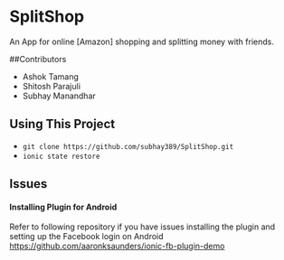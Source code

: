 # SplitShop
 An App for online [Amazon] shopping and splitting money with friends.

##Contributors
* Ashok Tamang
* Shitosh Parajuli
* Subhay Manandhar

## Using This Project
* `git clone https://github.com/subhay389/SplitShop.git`
* `ionic state restore`

## Issues
#### Installing Plugin for Android
Refer to following repository if you have issues installing the plugin and setting up the Facebook login on Android
https://github.com/aaronksaunders/ionic-fb-plugin-demo
